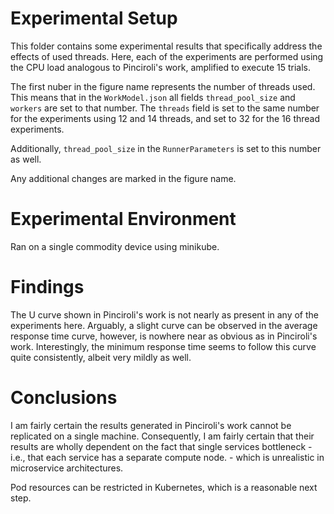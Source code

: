 # Experimental Setup 

This folder contains some experimental results that specifically address the effects of used threads. Here, each of the experiments are performed using the CPU load analogous to Pinciroli's work, amplified to execute 15 trials. 

The first nuber in the figure name represents the number of threads used. This means that in the ``WorkModel.json`` all fields ``thread_pool_size`` and ``workers`` are set to that number.
The ``threads`` field is set to the same number for the experiments using 12 and 14 threads, and set to 32 for the 16 thread experiments.

Additionally, ``thread_pool_size`` in the ``RunnerParameters`` is set to this number as well.

Any additional changes are marked in the figure name.

# Experimental Environment

Ran on a single commodity device using minikube.

# Findings

The U curve shown in Pinciroli's work is not nearly as present in any of the experiments here.
Arguably, a slight curve can be observed in the average response time curve, however, is nowhere near as obvious as in Pinciroli's work. 
Interestingly, the minimum response time seems to follow this curve quite consistently, albeit very mildly as well.

# Conclusions

I am fairly certain the results generated in Pinciroli's work cannot be replicated on a single machine. Consequently, I am fairly certain that their results are wholly dependent on the fact that single services bottleneck - i.e., that each service has a separate compute node. - which is unrealistic in microservice architectures.

Pod resources can be restricted in Kubernetes, which is a reasonable next step.
